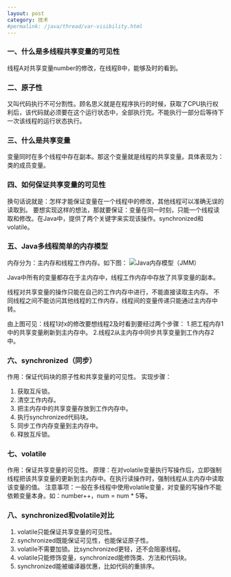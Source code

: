 ```yaml
---
layout: post
category: 技术
#permalink: /java/thread/var-visibility.html
---
```

### 一、什么是多线程共享变量的可见性
线程A对共享变量number的修改，在线程B中，能够及时的看到。

### 二、原子性
又叫代码执行不可分割性。顾名思义就是在程序执行的时候，获取了CPU执行权利后，该代码就必须要在这个运行状态中，全部执行完。不能执行一部分后等待下一次该线程的运行状态执行。

### 三、什么是共享变量
变量同时在多个线程中存在副本。那这个变量就是线程的共享变量。具体表现为：类的成员变量。

### 四、如何保证共享变量的可见性
换句话说就是：怎样才能保证变量在一个线程中的修改，其他线程可以准确无误的读取到。
要想实现这样的想法，那就要保证：变量在同一时刻，只能一个线程读取和修改。在Java中，提供了两个关键字来实现该操作。synchronized和volatile。

### 五、Java多线程简单的内存模型
内存分为：主内存和线程工作内存。如下图：
![Java内存模型（JMM）](http://ozsqtghjh.bkt.clouddn.com/11a575730e81de83b8bbf65f0597a000.png)

Java中所有的变量都存在于主内存中，线程工作内存中存放了共享变量的副本。

线程对共享变量的操作只能在自己的工作内存中进行，不能直接读取主内存。
不同线程之间不能访问其他线程的工作内存，线程间的变量传递只能通过主内存中转。

由上图可见：线程1对x的修改要想线程2及时看到要经过两个步骤：
1.把工程内存1中的共享变量刷新到主内存中。
2.线程2从主内存中同步共享变量到工作内存2中。

### 六、synchronized（同步）
作用：保证代码块的原子性和共享变量的可见性。
实现步骤：
1. 获取互斥锁。
2. 清空工作内存。
3. 把主内存中的共享变量存放到工作内存中。
4. 执行synchronized代码块。
5. 同步工作内存变量到主内存中。
6. 释放互斥锁。

### 七、volatile
作用：保证共享变量的可见性。
原理：在对volatile变量执行写操作后，立即强制线程把该共享变量的更新到主内存中。在执行读操作时，强制线程从主内存中读取该变量的值。
注意事项：一般在多线程中使用volatile变量，对变量的写操作不能依赖变量本身。如：number++，num = num * 5等。

### 八、synchronized和volatile对比
1. volatile只能保证共享变量的可见性。
2. synchronized既能保证可见性，也能保证原子性。
3. volatile不需要加锁。比synchronized更轻，还不会阻塞线程。
4. volatile只能修饰变量，synchronized能修饰类、方法和代码块。
5. synchronized能被编译器优惠，比如代码的重排序。
